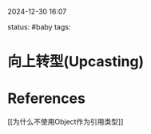 2024-12-30    16:07

status: #baby 
tags: 


# 向上转型(Upcasting)




# References

[[为什么不使用Object作为引用类型]]

